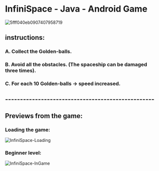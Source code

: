 # InfiniSpace - Java - Android Game

![5fff040eb0907407958719](https://user-images.githubusercontent.com/69638284/104465496-c27b3880-55bc-11eb-95c6-41f407c9e36f.gif)


## instructions:
### A. Collect the Golden-balls.
### B. Avoid all the obstacles. (The spaceship can be damaged three times).
### C. For each 10 Golden-balls -> speed increased.

## --------------------------------------------------

## Previews from the game:
### Loading the game:
![InfiniSpace-Loading](https://user-images.githubusercontent.com/69638284/104463396-644d5600-55ba-11eb-98b3-c1930f9006fc.PNG)


### Beginner level:
![InfiniSpace-InGame](https://user-images.githubusercontent.com/69638284/104463394-644d5600-55ba-11eb-86fc-201e65d97f14.png)

